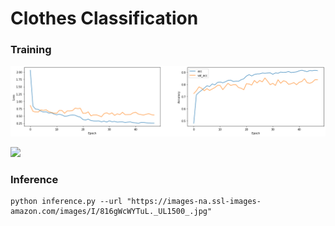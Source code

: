 # Clothes Classification

### Training

![](doc/history.png)

![](doc/confusion_matrix)

### Inference

```
python inference.py --url "https://images-na.ssl-images-amazon.com/images/I/816gWcWYTuL._UL1500_.jpg"
```
